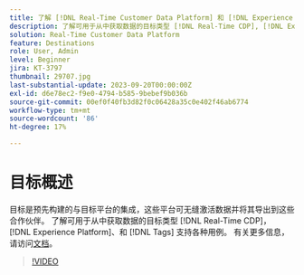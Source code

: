 ```yaml
---
title: 了解 [!DNL Real-Time Customer Data Platform] 和 [!DNL Experience Platform]
description: 了解可用于从中获取数据的目标类型 [!DNL Real-Time CDP], [!DNL Experience Platform], and [!DNL Tags] 支持各种用例。
solution: Real-Time Customer Data Platform
feature: Destinations
role: User, Admin
level: Beginner
jira: KT-3797
thumbnail: 29707.jpg
last-substantial-update: 2023-09-20T00:00:00Z
exl-id: d6e78ec2-f9e0-4794-b585-9bebef9b036b
source-git-commit: 00ef0f40fb3d82f0c06428a35c0e402f46ab6774
workflow-type: tm+mt
source-wordcount: '86'
ht-degree: 17%

---
```


# 目标概述

目标是预先构建的与目标平台的集成，这些平台可无缝激活数据并将其导出到这些合作伙伴。 了解可用于从中获取数据的目标类型 [!DNL Real-Time CDP]， [!DNL Experience Platform]、和 [!DNL Tags] 支持各种用例。 有关更多信息，请访问[文档](https://experienceleague.adobe.com/docs/experience-platform/destinations/home.html?lang=zh-Hans)。

>[!VIDEO](https://video.tv.adobe.com/v/29707?learn=on)


